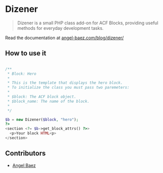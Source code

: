 # Dizener

> Dizener is a small PHP class add-on for ACF Blocks, providing useful methods for everyday development tasks.

Read the documentation at [angel-baez.com/blog/dizener/](https://angel-baez.com/blog/dizener/)

## How to use it

```php

/**
 * Block: Hero
 *
 * This is the template that displays the hero block.
 * To initialize the class you must pass two paremeters:
 *
 * $block: The ACF block object.
 * $block_name: The name of the block.
 *
 */

$b = new Dizener($block, "hero");
?>
<section <?= $b->get_block_attrs() ?>>
  <p>Your block HTML<p>
</section>

```

## Contributors

- [Angel Baez](https://angel-baez.com)
